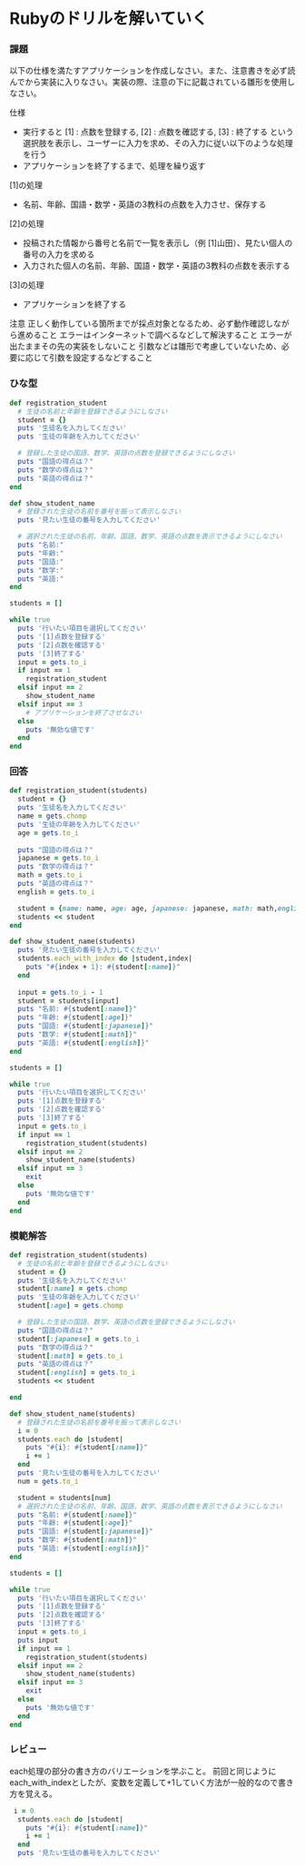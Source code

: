 # Rubyのドリルを解いていく
### 課題
以下の仕様を満たすアプリケーションを作成しなさい。また、注意書きを必ず読んでから実装に入りなさい。実装の際、注意の下に記載されている雛形を使用しなさい。

仕様
- 実行すると [1] : 点数を登録する, [2] : 点数を確認する, [3] : 終了する という選択肢を表示し、ユーザーに入力を求め、その入力に従い以下のような処理を行う
- アプリケーションを終了するまで、処理を繰り返す

[1]の処理
- 名前、年齢、国語・数学・英語の3教科の点数を入力させ、保存する

[2]の処理
- 投稿された情報から番号と名前で一覧を表示し（例 [1]山田）、見たい個人の番号の入力を求める
- 入力された個人の名前、年齢、国語・数学・英語の3教科の点数を表示する

[3]の処理
- アプリケーションを終了する

注意
正しく動作している箇所までが採点対象となるため、必ず動作確認しながら進めること
エラーはインターネットで調べるなどして解決すること
エラーが出たままその先の実装をしないこと
引数などは雛形で考慮していないため、必要に応じて引数を設定するなどすること

### ひな型

```ruby
def registration_student
  # 生徒の名前と年齢を登録できるようにしなさい
  student = {}
  puts '生徒名を入力してください'
  puts '生徒の年齢を入力してください'

  # 登録した生徒の国語、数学、英語の点数を登録できるようにしなさい
  puts "国語の得点は？"
  puts "数学の得点は？"
  puts "英語の得点は？"
end

def show_student_name
  # 登録された生徒の名前を番号を振って表示しなさい
  puts '見たい生徒の番号を入力してください'

  # 選択された生徒の名前、年齢、国語、数学、英語の点数を表示できるようにしなさい
  puts "名前:"
  puts "年齢:"
  puts "国語:"
  puts "数学:"
  puts "英語:"
end

students = []

while true
  puts '行いたい項目を選択してください'
  puts '[1]点数を登録する'
  puts '[2]点数を確認する'
  puts '[3]終了する'
  input = gets.to_i
  if input == 1
    registration_student
  elsif input == 2
    show_student_name
  elsif input == 3
    # アプリケーションを終了させなさい
  else
    puts '無効な値です'
  end
end
```

### 回答

```ruby
def registration_student(students)
  student = {}
  puts '生徒名を入力してください'
  name = gets.chomp
  puts '生徒の年齢を入力してください'
  age = gets.to_i  
  
  puts "国語の得点は？"
  japanese = gets.to_i
  puts "数学の得点は？"
  math = gets.to_i
  puts "英語の得点は？"
  english = gets.to_i

  student = {name: name, age: age, japanese: japanese, math: math,english: english}
  students << student
end

def show_student_name(students)
  puts '見たい生徒の番号を入力してください'
  students.each_with_index do |student,index|
    puts "#{index + 1}: #{student[:name]}"
  end
  
  input = gets.to_i - 1
  student = students[input]
  puts "名前: #{student[:name]}"
  puts "年齢: #{student[:age]}"
  puts "国語: #{student[:japanese]}"
  puts "数学: #{student[:math]}"
  puts "英語: #{student[:english]}"
end

students = []

while true
  puts '行いたい項目を選択してください'
  puts '[1]点数を登録する'
  puts '[2]点数を確認する'
  puts '[3]終了する'
  input = gets.to_i
  if input == 1
    registration_student(students)
  elsif input == 2
    show_student_name(students)
  elsif input == 3
    exit
  else
    puts '無効な値です'
  end
end
```

### 模範解答

```ruby
def registration_student(students)
  # 生徒の名前と年齢を登録できるようにしなさい
  student = {}
  puts '生徒名を入力してください'
  student[:name] = gets.chomp
  puts '生徒の年齢を入力してください'
  student[:age] = gets.chomp

  # 登録した生徒の国語、数学、英語の点数を登録できるようにしなさい
  puts "国語の得点は？"
  student[:japanese] = gets.to_i
  puts "数学の得点は？"
  student[:math] = gets.to_i
  puts "英語の得点は？"
  student[:english] = gets.to_i
  students << student

end

def show_student_name(students)
  # 登録された生徒の名前を番号を振って表示しなさい
  i = 0
  students.each do |student|
    puts "#{i}: #{student[:name]}"
    i += 1
  end
  puts '見たい生徒の番号を入力してください'
  num = gets.to_i

  student = students[num]
  # 選択された生徒の名前、年齢、国語、数学、英語の点数を表示できるようにしなさい
  puts "名前: #{student[:name]}"
  puts "年齢: #{student[:age]}"
  puts "国語: #{student[:japanese]}"
  puts "数学: #{student[:math]}"
  puts "英語: #{student[:english]}"
end

students = []

while true
  puts '行いたい項目を選択してください'
  puts '[1]点数を登録する'
  puts '[2]点数を確認する'
  puts '[3]終了する'
  input = gets.to_i
  puts input
  if input == 1
    registration_student(students)
  elsif input == 2
    show_student_name(students)
  elsif input == 3
    exit
  else
    puts '無効な値です'
  end
end
```

### レビュー
each処理の部分の書き方のバリエーションを学ぶこと。
前回と同じようにeach_with_indexとしたが、変数を定義して+1していく方法が一般的なので書き方を覚える。
```ruby
 i = 0
  students.each do |student|
    puts "#{i}: #{student[:name]}"
    i += 1
  end
  puts '見たい生徒の番号を入力してください'
```

